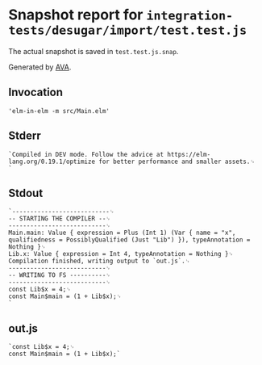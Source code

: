 # Snapshot report for `integration-tests/desugar/import/test.test.js`

The actual snapshot is saved in `test.test.js.snap`.

Generated by [AVA](https://avajs.dev).

## Invocation

    'elm-in-elm -m src/Main.elm'

## Stderr

    `Compiled in DEV mode. Follow the advice at https://elm-lang.org/0.19.1/optimize for better performance and smaller assets.␊
    `

## Stdout

    `---------------------------␊
    -- STARTING THE COMPILER --␊
    ---------------------------␊
    Main.main: Value { expression = Plus (Int 1) (Var { name = "x", qualifiedness = PossiblyQualified (Just "Lib") }), typeAnnotation = Nothing }␊
    Lib.x: Value { expression = Int 4, typeAnnotation = Nothing }␊
    Compilation finished, writing output to `out.js`.␊
    ---------------------------␊
    -- WRITING TO FS ----------␊
    ---------------------------␊
    const Lib$x = 4;␊
    const Main$main = (1 + Lib$x);␊
    `

## out.js

    `const Lib$x = 4;␊
    const Main$main = (1 + Lib$x);`
